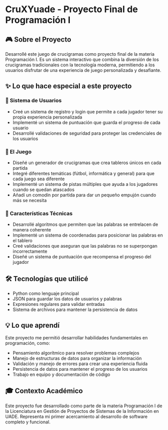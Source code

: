 # CruXYuade - Proyecto Final de Programación I

## 🎮 Sobre el Proyecto
Desarrollé este juego de crucigramas como proyecto final de la materia Programación I. Es un sistema interactivo que combina la diversión de los crucigramas tradicionales con la tecnología moderna, permitiendo a los usuarios disfrutar de una experiencia de juego personalizada y desafiante.

## ✨ Lo que hace especial a este proyecto

### 👤 Sistema de Usuarios
- Creé un sistema de registro y login que permite a cada jugador tener su propia experiencia personalizada
- Implementé un sistema de puntuación que guarda el progreso de cada usuario
- Desarrollé validaciones de seguridad para proteger las credenciales de los usuarios

### 🎲 El Juego
- Diseñé un generador de crucigramas que crea tableros únicos en cada partida
- Integré diferentes temáticas (fútbol, informática y general) para que cada juego sea diferente
- Implementé un sistema de pistas múltiples que ayuda a los jugadores cuando se quedan atascados
- Añadí un comodín por partida para dar un pequeño empujón cuando más se necesita

### 🎯 Características Técnicas
- Desarrollé algoritmos que permiten que las palabras se entrelacen de manera coherente
- Implementé un sistema de coordenadas para posicionar las palabras en el tablero
- Creé validaciones que aseguran que las palabras no se superpongan incorrectamente
- Diseñé un sistema de puntuación que recompensa el progreso del jugador

## 🛠️ Tecnologías que utilicé
- Python como lenguaje principal
- JSON para guardar los datos de usuarios y palabras
- Expresiones regulares para validar entradas
- Sistema de archivos para mantener la persistencia de datos

## 💡 Lo que aprendí
Este proyecto me permitió desarrollar habilidades fundamentales en programación, como:
- Pensamiento algorítmico para resolver problemas complejos
- Manejo de estructuras de datos para organizar la información
- Validación y manejo de errores para crear una experiencia fluida
- Persistencia de datos para mantener el progreso de los usuarios
- Trabajo en equipo y documentación de código

## 🎓 Contexto Académico
Este proyecto fue desarrollado como parte de la materia Programación I de la Licenciatura en Gestión de Proyectos de Sistemas de la Información en UADE. Representa mi primer acercamiento al desarrollo de software completo y funcional.
